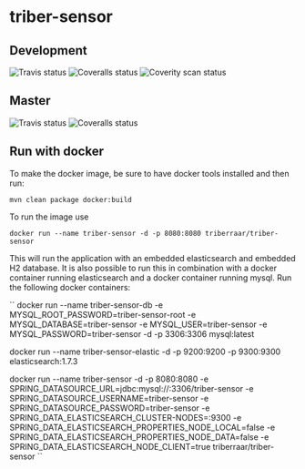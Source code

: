 # triber-sensor
## Development
![Travis status](https://img.shields.io/travis/triberraar/triber-sensor/develop.svg)
![Coveralls status](https://img.shields.io/coveralls/triberraar/triber-sensor/develop.svg)
![Coverity scan status](https://img.shields.io/coverity/scan/6807.svg)
## Master
![Travis status](https://img.shields.io/travis/triberraar/triber-sensor/master.svg)
![Coveralls status](https://img.shields.io/coveralls/triberraar/triber-sensor/master.svg)

## Run with docker
To make the docker image, be sure to have docker tools installed and then run:

``
mvn clean package docker:build
``

To run the image use

``
docker run --name triber-sensor -d -p 8080:8080 triberraar/triber-sensor
``

This will run the application with an embedded elasticsearch and embedded H2 database.
It is also possible to run this in combination with a docker container running elasticsearch and a docker container running mysql. Run the following docker containers:

``
docker run --name triber-sensor-db -e MYSQL_ROOT_PASSWORD=triber-sensor-root -e MYSQL_DATABASE=triber-sensor -e MYSQL_USER=triber-sensor -e MYSQL_PASSWORD=triber-sensor -d -p 3306:3306 mysql:latest

docker run --name triber-sensor-elastic -d -p 9200:9200 -p 9300:9300 elasticsearch:1.7.3

docker run --name triber-sensor -d -p 8080:8080 -e SPRING_DATASOURCE_URL=jdbc:mysql://<ip of docker host>:3306/triber-sensor -e SPRING_DATASOURCE_USERNAME=triber-sensor -e SPRING_DATASOURCE_PASSWORD=triber-sensor -e SPRING_DATA_ELASTICSEARCH_CLUSTER-NODES=<ip of docker host>:9300 -e SPRING_DATA_ELASTICSEARCH_PROPERTIES_NODE_LOCAL=false -e SPRING_DATA_ELASTICSEARCH_PROPERTIES_NODE_DATA=false -e SPRING_DATA_ELASTICSEARCH_NODE_CLIENT=true triberraar/triber-sensor
``